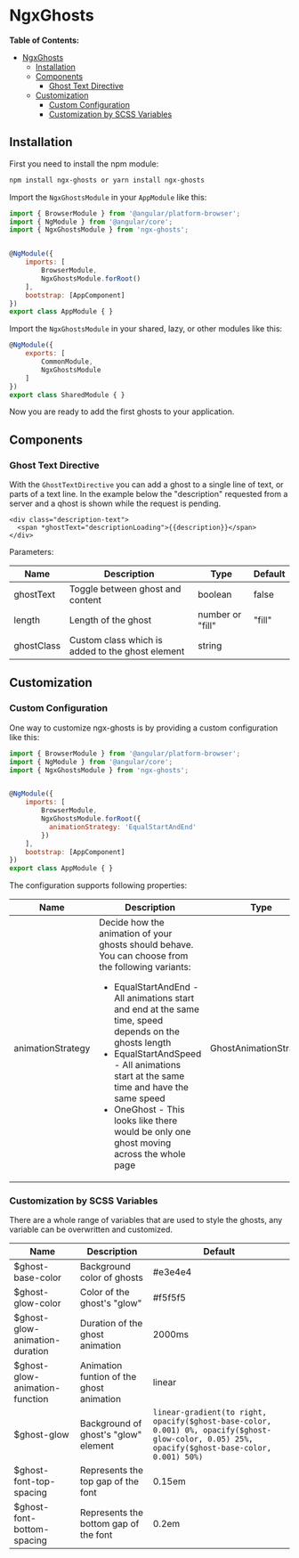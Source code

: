 # NgxGhosts

**Table of Contents:**

- [NgxGhosts](#NgxGhosts)
  - [Installation](#Installation)
  - [Components](#Components)
    - [Ghost Text Directive](#Ghost-Text-Directive)
  - [Customization](#Customization)
    - [Custom Configuration](#Custom-Configuration)
    - [Customization by SCSS Variables](#Customization-by-SCSS-Variables)

## Installation

First you need to install the npm module:

```bash
npm install ngx-ghosts or yarn install ngx-ghosts
```

Import the `NgxGhostsModule` in your `AppModule` like this:

```javascript
import { BrowserModule } from '@angular/platform-browser';
import { NgModule } from '@angular/core';
import { NgxGhostsModule } from 'ngx-ghosts';


@NgModule({
    imports: [
        BrowserModule,
        NgxGhostsModule.forRoot()
    ],
    bootstrap: [AppComponent]
})
export class AppModule { }
```

Import the `NgxGhostsModule` in your shared, lazy, or other modules like this:

```javascript
@NgModule({
    exports: [
        CommonModule,
        NgxGhostsModule
    ]
})
export class SharedModule { }
```

Now you are ready to add the first ghosts to your application.

## Components

### Ghost Text Directive

With the `GhostTextDirective` you can add a ghost to a single line of text, or parts of a text line. In the example below the "description" requested from a server and a qhost is shown while the request is pending.

```markup
<div class="description-text">
  <span *ghostText="descriptionLoading">{{description}}</span>
</div>
```

Parameters:

| Name       | Description                                      | Type             | Default |
| ---------- | ------------------------------------------------ | ---------------- | ------- |
| ghostText  | Toggle between ghost and content                 | boolean          | false   |
| length     | Length of the ghost                              | number or "fill" | "fill"  |
| ghostClass | Custom class which is added to the ghost element | string           |         |

## Customization

### Custom Configuration

One way to customize ngx-ghosts is by providing a custom configuration like this:

```javascript
import { BrowserModule } from '@angular/platform-browser';
import { NgModule } from '@angular/core';
import { NgxGhostsModule } from 'ngx-ghosts';


@NgModule({
    imports: [
        BrowserModule,
        NgxGhostsModule.forRoot({
          animationStrategy: 'EqualStartAndEnd'
        })
    ],
    bootstrap: [AppComponent]
})
export class AppModule { }
```

The configuration supports following properties:

| Name              | Description                                                                                                                                                                                                                                                                                                                                                                                                        | Type                   | Default    |
| ----------------- | ------------------------------------------------------------------------------------------------------------------------------------------------------------------------------------------------------------------------------------------------------------------------------------------------------------------------------------------------------------------------------------------------------------------ | ---------------------- | ---------- |
| animationStrategy | Decide how the animation of your ghosts should behave. You can choose from the following variants: <ul><li>EqualStartAndEnd - All animations start and end at the same time, speed depends on the ghosts length</li><li>EqualStartAndSpeed - All animations start at the same time and have the same speed</li><li>OneGhost - This looks like there would be only one ghost moving across the whole page</li></ul> | GhostAnimationStrategy | "OneGhost" |

### Customization by SCSS Variables

There are a whole range of variables that are used to style the ghosts, any variable can be overwritten and customized.

| Name                           | Description                              | Default                                                                                                                                        |
| ------------------------------ | ---------------------------------------- | ---------------------------------------------------------------------------------------------------------------------------------------------- |
| $ghost-base-color              | Background color of ghosts               | #e3e4e4                                                                                                                                        |
| $ghost-glow-color              | Color of the ghost's "glow"              | #f5f5f5                                                                                                                                        |
| $ghost-glow-animation-duration | Duration of the ghost animation          | 2000ms                                                                                                                                         |
| $ghost-glow-animation-function | Animation funtion of the ghost animation | linear                                                                                                                                         |
| $ghost-glow                    | Background of ghost's "glow" element     | `linear-gradient(to right, opacify($ghost-base-color, 0.001) 0%, opacify($ghost-glow-color, 0.05) 25%, opacify($ghost-base-color, 0.001) 50%)` |
| $ghost-font-top-spacing        | Represents the top gap of the font       | 0.15em                                                                                                                                         |
| $ghost-font-bottom-spacing     | Represents the bottom gap of the font    | 0.2em                                                                                                                                          |
